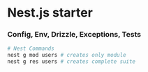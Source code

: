 # Nest.js starter

### Config, Env, Drizzle, Exceptions, Tests

```bash
# Nest Commands
nest g mod users # creates only module
nest g res users # creates complete suite
```
